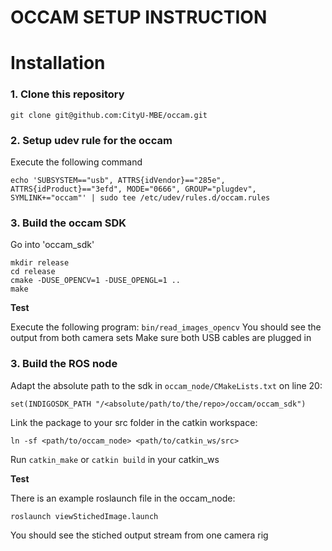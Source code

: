 # OCCAM SETUP INSTRUCTION

# Installation

### 1. Clone this repository

```
git clone git@github.com:CityU-MBE/occam.git
```

### 2. Setup udev rule for the occam

Execute the following command

```
echo 'SUBSYSTEM=="usb", ATTRS{idVendor}=="285e", ATTRS{idProduct}=="3efd", MODE="0666", GROUP="plugdev", SYMLINK+="occam"' | sudo tee /etc/udev/rules.d/occam.rules
```

### 3. Build the occam SDK

Go into 'occam_sdk'

```
mkdir release
cd release
cmake -DUSE_OPENCV=1 -DUSE_OPENGL=1 ..
make
```

**Test**

Execute the following program: `bin/read_images_opencv`
You should see the output from both camera sets
Make sure both USB cables are plugged in

### 3. Build the ROS node
Adapt the absolute path to the sdk in `occam_node/CMakeLists.txt` on line 20:

```
set(INDIGOSDK_PATH "/<absolute/path/to/the/repo>/occam/occam_sdk")
```

Link the package to your src folder in the catkin workspace:

```
ln -sf <path/to/occam_node> <path/to/catkin_ws/src>
```

Run `catkin_make` or `catkin build` in your catkin_ws

**Test**

There is an example roslaunch file in the occam_node:

```
roslaunch viewStichedImage.launch
```

You should see the stiched output stream from one camera rig